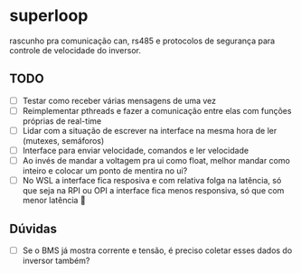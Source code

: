 # superloop

rascunho pra comunicação can, rs485 e protocolos de segurança para controle de velocidade do inversor.

## TODO

- [ ] Testar como receber várias mensagens de uma vez 
- [ ] Reimplementar pthreads e fazer a comunicação entre elas com funções próprias de real-time
- [ ] Lidar com a situação de escrever na interface na mesma hora de ler (mutexes, semáforos)
- [ ] Interface para enviar velocidade, comandos e ler velocidade
- [ ] Ao invés de mandar a voltagem pra ui como float, melhor mandar como inteiro e colocar um ponto de mentira no ui?
- [ ] No WSL a interface fica resposiva e com relativa folga na latência, só que seja na RPI ou OPI a interface fica menos responsiva, só que com menor latência 🤔

## Dúvidas

- [ ] Se o BMS já mostra corrente e tensão, é preciso coletar esses dados do inversor também?